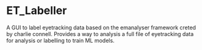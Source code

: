 # ET_Labeller
A GUI to label eyetracking data based on the emanalyser framework creted by charlie connell. Provides a way to analysis a full file of eyetracking data for analysis or labelling to train ML models.
